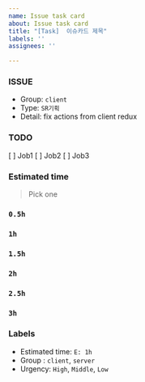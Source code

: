 ```yaml
---
name: Issue task card
about: Issue task card
title: "[Task]  이슈카드 제목"
labels: ''
assignees: ''

---
```


### ISSUE
* Group:  `client`
* Type: `SR기획`
* Detail: fix actions from client redux
 
### TODO
[ ]  Job1
[ ]  Job2
[ ]  Job3
 
### Estimated time
> Pick one

### `0.5h`
### `1h`
### `1.5h`
### `2h`
### `2.5h`
### `3h`

### Labels
* Estimated time: `E: 1h`
* Group : `client`, `server`
* Urgency: `High`, `Middle`, `Low`
